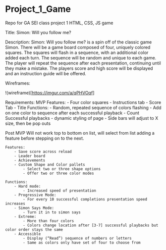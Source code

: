 # Project_1_Game
Repo for GA SEI class project 1 HTML, CSS, JS game

Title: Simon: Will you follow me?

Description: 
Simon: Will you follow me? is a spin off of the classic game Simon. There will be a game board composed of four, uniquely colored squares. The squares will flash in a sequence, with an additional color added each turn. The sequence will be random and unique to each game. The player will repeat the sequence after each presentation, continuing until they make a mistake. The players score and high score will be displayed and an instruction guide will be offered. 

Wireframes:

!(wireframe)[https://imgur.com/a/qPHVOqf]

Requirements:
MVP
    Features:
        - Four color squares
        - Instructions tab
        - Score Tab
        - Title
    Functions: 
        - Random, repeated sequence of colors flashing
        - Add on one color to sequence after each successful playback
        - Count Successful playbacks
        - dynamic styling of page
            - Side bars will adjust to X size, then be pop outs

Post MVP
Will not work top to bottom on list, will select from list adding a feature before stepping on to the next.

    Features:
        - Save score across reload
        - Leader board
        - Achievements
        - Custom Shape and Color pallets
            - Select two or three shape options
            - Offer two or three color modes

    Functions:
        - Hard mode: 
            - Increased speed of presentation
        - Progressive Mode:
            - For every 10 successful completions presentation speed increases
        - Simon Says Mode:
            - Turn it in to simon says
        - Extreme: 
            - More than four colors
            - Colors change location after [3-7] successful playbacks but color order stays the same
        - Accessible
            - Display (“Read”) sequence of numbers or letters
            - Same as colors only have set of four to choose from 





